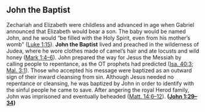 
## John the Baptist

Zechariah and Elizabeth were childless and advanced in age when Gabriel announced that Elizabeth would bear a son. The baby would be named John, and he would “be filled with the Holy Spirit, even from his mother’s womb” ([Luke 1:15](https://www.esv.org/Luke+1%3A15/)). **John the Baptist** lived and preached in the wilderness of Judea, where he wore clothes made of camel’s hair and ate locusts and wild honey ([Mark 1:4–6](https://www.esv.org/Mark+1%3A4%E2%80%936/)). John prepared the way for Jesus the Messiah by calling people to repentance, as the OT prophets had predicted ([Isa. 40:3](https://www.esv.org/Isaiah+40%3A3/); [Mal. 3:1](https://www.esv.org/Malachi+3%3A1/)). Those who accepted his message were baptized as an outward sign of their inward cleansing from sin. Although Jesus needed no repentance or cleansing, he was baptized by John in order to identify with the sinful people he came to save. After angering the royal Herod family, John was imprisoned and eventually beheaded ([Matt. 14:6–12](https://www.esv.org/Matthew+14%3A6%E2%80%9312/)). **([John 1:29–34](https://www.esv.org/John+1%3A29%E2%80%9334/))**


